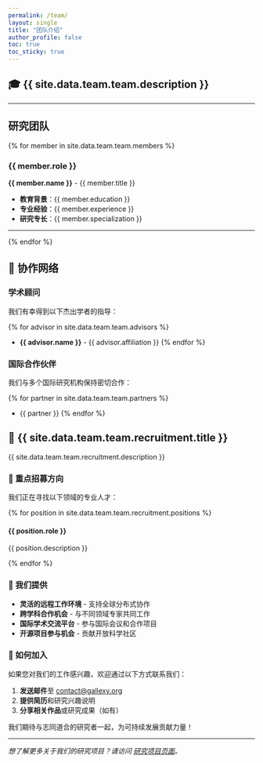 ```yaml
---
permalink: /team/
layout: single
title: "团队介绍"
author_profile: false
toc: true
toc_sticky: true
---
```


## 🎓 {{ site.data.team.team.description }}

---

## 研究团队

{% for member in site.data.team.team.members %}
### {{ member.role }}

**{{ member.name }}** - {{ member.title }}

- **教育背景**：{{ member.education }}
- **专业经验**：{{ member.experience }}  
- **研究专长**：{{ member.specialization }}

---

{% endfor %}

## 🤝 协作网络

### 学术顾问

我们有幸得到以下杰出学者的指导：

{% for advisor in site.data.team.team.advisors %}
- **{{ advisor.name }}** - {{ advisor.affiliation }}
{% endfor %}

### 国际合作伙伴

我们与多个国际研究机构保持密切合作：

{% for partner in site.data.team.team.partners %}
- {{ partner }}
{% endfor %}

## 📢 {{ site.data.team.team.recruitment.title }}

{{ site.data.team.team.recruitment.description }}

### 🎯 重点招募方向

我们正在寻找以下领域的专业人才：

{% for position in site.data.team.team.recruitment.positions %}
#### {{ position.role }}
{{ position.description }}

{% endfor %}

### 💫 我们提供

- **灵活的远程工作环境** - 支持全球分布式协作
- **跨学科合作机会** - 与不同领域专家共同工作
- **国际学术交流平台** - 参与国际会议和合作项目
- **开源项目参与机会** - 贡献开放科学社区

### 📝 如何加入

如果您对我们的工作感兴趣，欢迎通过以下方式联系我们：

1. **发送邮件**至 [contact@gallexy.org](mailto:contact@gallexy.org)
2. **提供简历**和研究兴趣说明
3. **分享相关作品**或研究成果（如有）

我们期待与志同道合的研究者一起，为可持续发展贡献力量！

---

*想了解更多关于我们的研究项目？请访问 [研究项目页面](/research/)。*